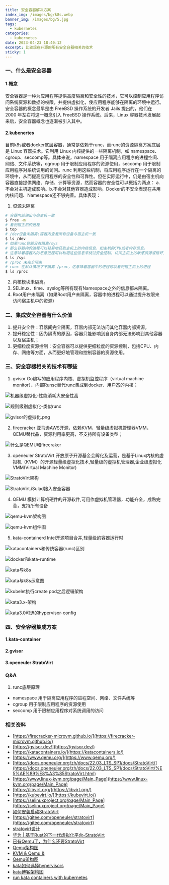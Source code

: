 ```yaml
---
title: 安全容器解决方案
index_img: /images/bg/k8s.webp
banner_img: /images/bg/5.jpg
tags:
  - kubernetes
categories:
  - kubernetes
date: 2023-04-23 18:40:12
excerpt: 比较现在开源的所有安全容器相关的技术
sticky: 1
---
```


### 一、什么是安全容器

#### 1.概念

安全容器是一种为应用程序提供高度隔离和安全性的技术，它可以控制应用程序访问系统资源和数据的权限，并提供虚拟化，使应用程序能够在隔离的环境中运行。安全容器的概念最早是由 FreeBSD 操作系统的开发者 Jails 提出的，他们在 2000 年左右将这一概念引入 FreeBSD 操作系统。后来，Linux 容器技术发展起来后，安全容器概念也逐渐被引入其中。

#### 2.kubenertes

目前k8s或者docker底层容器，通常是依赖于runc，而runc的资源隔离方案底层是 Linux 容器技术。它利用 Linux 内核提供的一些隔离机制，如 namespace、cgroup、seccomp等。具体来说，namespace 用于隔离应用程序的进程空间、网络、文件系统等，cgroup 用于限制应用程序的资源使用，seccomp 用于限制应用程序对系统调用的访问。runc 利用这些机制，将应用程序运行在一个隔离的环境中，从而提高应用程序的安全性和可靠性。但在实际运行中，仍是由宿主机向容器直接提供网络、存储、计算等资源，然而容器的安全性可以概括为两点： a.不会对主机造成影响。b.不会对其他容器造成影响。Docker的不安全表现在共用内核问题、Namespace还不够完善。具体表现：

1. 资源未隔离
``` bash
# 容器内部输出与宿主机一致
$ free -m 
# 看到宿主机的进程
$ top
# /dev设备未隔离:容器内查看所有设备与宿主机一致
$ ls /dev
# 如果runc容器没有隔离/sys
# 那么容器内的进程可以轻易地获取主机上的内核信息，如主机的CPU或者内存信息。
# 这意味着容器内的恶意进程可以利用这些信息来绕过安全控制，访问主机上的敏感资源或破坏主机的系统
$ ls /sys
# /proc 未完全隔离
# runc 在默认情况下不隔离 /proc，这意味着容器中的进程可以看到宿主机上的进程
$ ls /proc
```
2. 内核模块未隔离。
3. SELinux、time、syslog等所有现有Namespace之外的信息都未隔离。
4. Root用户未隔离（如果Root用户未隔离，容器中的进程可以通过提升权限来访问宿主机中的资源）

### 二、集成安全容器有什么价值

1. 提升安全性：容器间完全隔离，容器内部无法访问其他容器内部资源。
2. 提升稳定性：因为隔离的原因，容器只能影响到自身内部无法影响到其他容器以及宿主机；
3. 更细粒度资源控制：安全容器可以提供更细粒度的资源控制，包括CPU、内存、网络等方面，从而更好地管理和控制容器的资源使用。

### 三、安全容器相关的技术有哪些

1. gvisor Go编写的应用程序内核、虚拟机监控程序（virtual machine monitor）、内部Runsc替代runc集成到docker、用户态的内核；

![机器级虚拟化-性能消耗大安全性高](/images/机器级虚拟化-性能消耗大安全性高.png)

![规则级别虚拟化-类似runc](/images/规则级别虚拟化.png)

![gvisor的虚拟化.png](/images/gvisor的虚拟化.png)

2. firecracker 亚马逊AWS开源，依赖KVM，轻量级虚拟机管理器VMM，QEMU替代品，资源利用率更高，不支持所有设备类型；

![什么是QEMU和firecraker](/images/什么是QEMU和firecraker.jpeg)

3. openeuler StratoVirt 开放原子开源基金会孵化及运营，是基于Linux内核的虚拟机（KVM）的开源轻量级虚拟化技术,轻量级的虚拟机管理器,企业级虚拟化VMM(Virtual Machine Monitor)

![StratoVirt架构](/images/StratoVirt-arch.jpg)

![StratoVirt.iSulad接入安全容器](/images/iSulad接入安全容器.png)

4. QEMU 模拟计算机硬件的开源软件,可用作虚拟机管理器，功能齐全，成熟完善，支持所有设备

![qemu-kvm架构图](/images/qemu-kvm架构图.png)

![qemu-kvm组件图](/images/qemu-kvm组件图.png)

5. kata-containerd Intel开源项目合并,轻量级的容器运行时

![katacontainers和传统容器(runc)区别](/images/katacontainers_traditionalvskata_diagram.jpg)

![docker和kata-runtime](/images/docker和kata-runtime.png)

![kata与k8s](/images/kata与k8s.svg)

![kata与k8s示意图](/images/katacontainers_architecture_diagram.jpg)

![kubelet执行create pod之后逻辑架构](/images/katacontainers-e2e-with-bg.jpg)

![kata3.x-架构](/images/kata3.x-architecture.png)

![kata3.0可选的hypervisor-config](/images/hypervisorConfigInkata-3.0.png)

### 四、安全容器集成方案

#### 1.kata-container
#### 2.gvisor
#### 3.openeuler StratoVirt

### Q&A

1. runc底层原理

- namespace 用于隔离应用程序的进程空间、网络、文件系统等
- cgroup 用于限制应用程序的资源使用 
- seccomp 用于限制应用程序对系统调用的访问


### 相关资料

- [https://firecracker-microvm.github.io/](https://firecracker-microvm.github.io/)  
- [https://gvisor.dev/](https://gvisor.dev/)
- [https://katacontainers.io/](https://katacontainers.io/)
- [https://www.qemu.org/](https://www.qemu.org/)
- [https://docs.openeuler.org/zh/docs/22.03_LTS_SP1/docs/StratoVirt/](https://docs.openeuler.org/zh/docs/22.03_LTS_SP1/docs/StratoVirt/%E5%AE%89%E8%A3%85StratoVirt.html)
- [https://www.linux-kvm.org/page/Main_Page](https://www.linux-kvm.org/page/Main_Page)
- [https://libvirt.org/](https://libvirt.org/)
- [https://kubevirt.io/](https://kubevirt.io/)
- [https://selinuxproject.org/page/Main_Page](https://selinuxproject.org/page/Main_Page)
- [如何安装启动StratoVirt](https://www.openeuler.org/zh/blog/wangzhigang/howToUseStratoVirt.html)
- [https://gitee.com/openeuler/stratovirt](https://gitee.com/openeuler/stratovirt)
- [stratovirt设计](https://gitee.com/openeuler/stratovirt/blob/master/docs/design.ch.md)
- [华为 | 基于Rust的下一代虚拟化平台-StratoVirt](https://rustmagazine.github.io/rust_magazine_2021/chapter_3/hw_rust_stratovirt.html)
- [已有Qemu了，为什么还要StratoVirt](https://cloud.tencent.com/developer/article/1761013)
- [Qemu架构图](https://zhuanlan.zhihu.com/p/72484589)
- [KVM & Qemu &](https://cdn.jiwenkang.com/QEMU.html)
- [Qemu架构图](https://wiki.qemu.org/Documentation/Architecture)
- [kata如何选择hypervisors](https://github.com/kata-containers/kata-containers/blob/main/docs/hypervisors.md)
- [kata博客架构图](https://github.com/kata-containers/documentation/blob/master/design/architecture.md)
- [run kata containers with kubernetes](https://github.com/kata-containers/kata-containers/blob/main/docs/Developer-Guide.md#run-kata-containers-with-kubernetes)